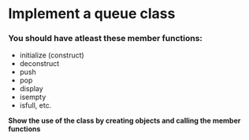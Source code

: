 # Implement a queue class

### You should have atleast these member functions:  
* initialize (construct)
* deconstruct 
* push 
* pop 
* display 
* isempty 
* isfull, etc. 

**Show the use of the class by creating objects and calling the member functions**
